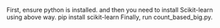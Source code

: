 First, ensure python is installed.
and then you need to install Scikit-learn using above way.
pip install scikit-learn
Finally, run count_based_big.py.
